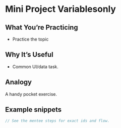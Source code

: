 # Mini Project Variablesonly
## What You’re Practicing
- Practice the topic

## Why It’s Useful
- Common UI/data task.

## Analogy
A handy pocket exercise.

## Example snippets
```js
// See the mentee steps for exact ids and flow.
```
